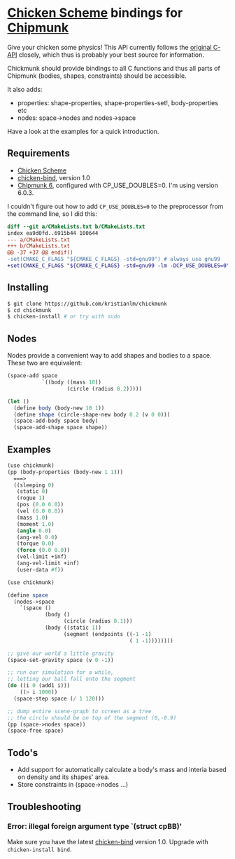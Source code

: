   [Chicken Scheme]: http://call-cc.org/
  [Chipmunk]: http://chipmunk-physics.net/
  [chicken-bind]:http://wiki.call-cc.org/eggref/4/bind

# [Chicken Scheme] bindings for [Chipmunk]

Give your chicken some physics! This API currently follows the 
[original C-API](http://chipmunk-physics.net/documentation.php) closely, 
which thus is probably your best source for information.

Chickmunk should provide bindings to all C functions and thus 
all parts of Chipmunk (bodies, shapes, constraints)
should be accessible.
 
It also adds:
* properties: shape-properties, shape-properties-set!, body-properties etc
* nodes: space->nodes and nodes->space

Have a look at the examples for a quick introduction.

## Requirements

* [Chicken Scheme]
* [chicken-bind], version 1.0
* [Chipmunk 6][Chipmunk], configured with CP_USE_DOUBLES=0. I'm using version 6.0.3.

I couldn't figure out how to add `CP_USE_DOUBLES=0` to the preprocessor from the command line, so I did this:

```diff
diff --git a/CMakeLists.txt b/CMakeLists.txt
index ea9d0fd..6915b44 100644
--- a/CMakeLists.txt
+++ b/CMakeLists.txt
@@ -37 +37 @@ endif()
-set(CMAKE_C_FLAGS "${CMAKE_C_FLAGS} -std=gnu99") # always use gnu99
+set(CMAKE_C_FLAGS "${CMAKE_C_FLAGS} -std=gnu99 -lm -DCP_USE_DOUBLES=0") # always use gnu99
```
## Installing

```bash
$ git clone https://github.com/kristianlm/chickmunk
$ cd chickmunk
$ chicken-install # or try with sudo
```

## Nodes

Nodes provide a convenient way to add shapes and bodies to a space. These two are equivalent:

```scheme
(space-add space
           `((body ((mass 10))
                   (circle (radius 0.2)))))
```

```scheme
(let ()
  (define body (body-new 10 1))
  (define shape (circle-shape-new body 0.2 (v 0 0)))
  (space-add-body space body)
  (space-add-shape space shape))
```

## Examples

```scheme
(use chickmunk)
(pp (body-properties (body-new 1 1)))
  ===>
  ((sleeping 0)
   (static 0)
   (rogue 1)
   (pos (0.0 0.0))
   (vel (0.0 0.0))
   (mass 1.0)
   (moment 1.0)
   (angle 0.0)
   (ang-vel 0.0)
   (torque 0.0)
   (force (0.0 0.0))
   (vel-limit +inf)
   (ang-vel-limit +inf)
   (user-data #f))
```

```scheme
(use chickmunk)

(define space
  (nodes->space
    `(space ()
            (body ()
                  (circle (radius 0.1)))
            (body ((static 1))
                  (segment (endpoints ((-1 -1)
                                       ( 1 -1))))))))

;; give our world a little gravity
(space-set-gravity space (v 0 -1))

;; run our simulation for a while,
;; letting our ball fall onto the segment
(do ((i 0 (add1 i)))
    ((> i 1000))
  (space-step space (/ 1 120)))

;; dump entire scene-graph to screen as a tree
;; the circle should be on top of the segment (0,-0.9)
(pp (space->nodes space))
(space-free space)
```

## Todo's

* Add support for automatically calculate a body's mass and interia based on density and its shapes' area.
* Store constraints in (space->nodes ...)

## Troubleshooting

### Error: illegal foreign argument type `(struct cpBB)'

Make sure you have the latest [chicken-bind] version 1.0. Upgrade with `chicken-install bind`.
